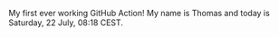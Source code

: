 My first ever working GitHub Action!
My name is Thomas and today is Saturday, 22 July, 08:18 CEST. 
